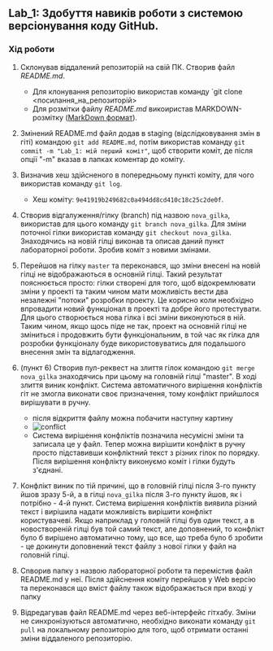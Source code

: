 ## Lab_1: Здобуття навиків роботи з системою версіонування коду GitHub.

### Хід роботи
1. Склонував віддалений репозиторій на свій ПК. Створив файл *README.md*.
   - Для клонування репозиторію використав команду `git clone <посилання_на_репозиторій> 
   - Для розмітки файлу *README.md* викоиристав MARKDOWN-розмітку ([MarkDown формат](https://github.com/adam-p/markdown-here/wiki/Markdown-Cheatsheet)).
 
 2. Змінений README.md файл додав в staging (відслідковування змін в гіті) командою `git add README.md`, потім використав команду `git commit -m "Lab_1: мій перший коміт"`, щоб створити коміт, де після опції "-m" вказав в лапках коментар до коміту.
 
 3. Визначив хеш здійсненого в попередньому пункті коміту, для чого використав команду `git log`.
     - Хеш  коміту: `9e41919b249682c0a494dd8cd410c18c25c2de0f`.
   
 4. Створив відгалуження/гілку (branch) під назвою `nova_gilka`, використав для цього команду `git branch nova_gilka`. Для зміни поточної гілки використав команду `git checkout nova_gilka`. Знаходячись на новій гілці виконав та описав даний пункт лабораторної роботи. Зробив коміт з новими змінами.

   5. Перейшов на гілку `master` та переконався, що зміни внесені на новій гілці не відображаються в основній гілці. Такий результат пояснюється просто: гілки створені для того, щоб відокремлювати зміни у проекті та таким чином мати можливість вести два незалежні "потоки" розробки проекту. Це корисно коли необхідно впровадити новий функціонал в проекті та добре його протестувати. Для цього створюється нова гілка і всі зміни виконуються в ній. Таким чином, якщо щось піде не так, проект на основній гілці не зміниться і продовжить бути функціональним, в той час як гілка для розробки функціоналу буде використовуватись для подальшого внесення змін та відлагодження.

6. (пункт 6) Створив пул-реквест на злиття гілок командою `git merge nova_gilka` знаходячись при цьому на головній гілці "master". В ході злиття виник конфлікт. Система автоматичного вирішення конфліктів гіт не змогла виконати своє призначення, тому конфлікт прийшлося вирішувати в ручну. 
    - після відкриття файлу можна побачити наступну картину
    - ![conflict](./img/conflic6.png)
    - Система вирішення конфліктів позначила несумісні зміни та записала це у файл. Тепер можна вирішити конфлікт в ручну просто підставивши конфліктний текст з різних гілок по порядку. Після вирішення конфлікту виконуємо коміт і гілки будуть з'єднані.
 
7. Конфлікт виник по тій причині, що в головній гілці після 3-го пункту йшов зразу 5-й, а в гілці `nova_gilka` після 3-го пункту йшов, як і потрібно - 4-й пункт. Система вирішення конфліктів виявила різний текст і вирішила надати можливість вирішити конфлікт користувачеві. Якщо наприклад у головній гілці був один текст, а в новоствореній гілці був той самий текст, але доповнений, то конфлікт було б вирішено автоматично тому, що все, що треба було б зробити - це докинути доповнений текст файлу з нової гілки у файл на головній гілці.

8. Cnворив папку з назвою лабораторної роботи та перемістив файл README.md у неї. Після здійснення коміту перейшов у Web версію та переконався що вміст файлу також відображається при вході у папку

9. Відредагував файл README.md через веб-інтерфейс гітхабу. Зміни не синхронізуються автоматично, необхідно виконати команду `git pull` на локальному репозиторію для того, щоб отримати останні зміни віддаленого репозиторію.
